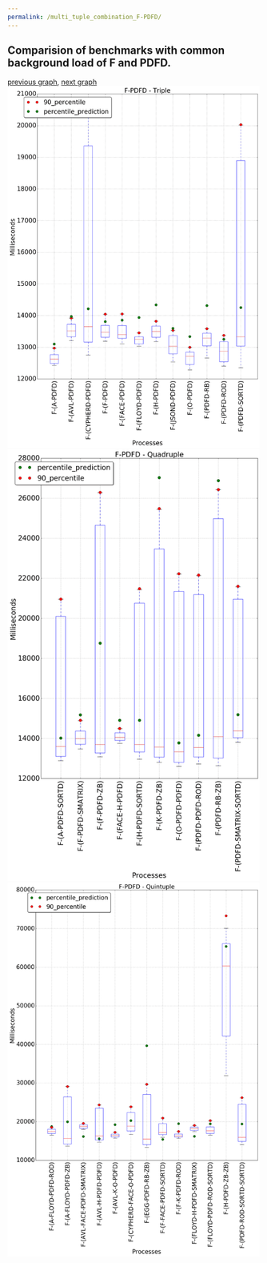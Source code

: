 ```yaml
---
permalink: /multi_tuple_combination_F-PDFD/
---
```



## Comparision of benchmarks with common background load of F and PDFD.

[previous graph](../multi_tuple_combination_F-O/), [next graph](../multi_tuple_combination_F-RB/)
![graph figure](./images/triple/F/F-PDFD_box.png)![graph figure](./images/quadruple/F/F-PDFD_box.png)![graph figure](./images/quintuple/F/F-PDFD_box.png)